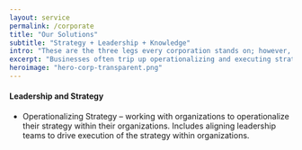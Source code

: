 ```yaml
---
layout: service
permalink: /corporate
title: "Our Solutions"
subtitle: "Strategy + Leadership + Knowledge"
intro: "These are the three legs every corporation stands on; however, the difference between moving at a crawl versus sprinting is defined by how well you progress from operationalization to execution across these three legs."
excerpt: "Businesses often trip up operationalizing and executing strategy. This is because you assure certain outcomes to stakeholders in uncertain environments–only to find yourself scrambling to harness the organizational knowledge locked within your people and systems to meet those results for your shareholders and sponsors. SLKone bridges strategy, leadership, and knowledge to build lasting solutions for you."
heroimage: "hero-corp-transparent.png"
---
```

<div class="practice-section">
	<div class="practice-details">
		<h4>Leadership and Strategy</h4>
		<ul>
			<li>Operationalizing Strategy – working with organizations to operationalize their strategy within their organizations. Includes aligning leadership teams to drive execution of the strategy within organizations.</li>
		</ul>
	</div>
</div>
